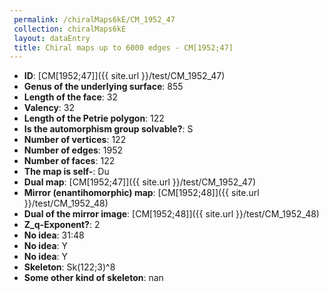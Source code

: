 ```yaml
--- 
 permalink: /chiralMaps6kE/CM_1952_47 
 collection: chiralMaps6kE
 layout: dataEntry
 title: Chiral maps up to 6000 edges - CM[1952;47]
---
```


- **ID**: [CM[1952;47]]({{ site.url }}/test/CM_1952_47)
- **Genus of the underlying surface**: 855
- **Length of the face**: 32
- **Valency**: 32
- **Length of the Petrie polygon**: 122
- **Is the automorphism group solvable?**: S
- **Number of vertices**: 122
- **Number of edges**: 1952
- **Number of faces**: 122
- **The map is self-**: Du
- **Dual map**: [CM[1952;47]]({{ site.url }}/test/CM_1952_47)
- **Mirror (enantihomorphic) map**: [CM[1952;48]]({{ site.url }}/test/CM_1952_48)
- **Dual of the mirror image**: [CM[1952;48]]({{ site.url }}/test/CM_1952_48)
- **Z_q-Exponent?**: 2
- **No idea**:  31:48
- **No idea**: Y
- **No idea**: Y
- **Skeleton**: Sk(122;3)^8
- **Some other kind of skeleton**: nan
